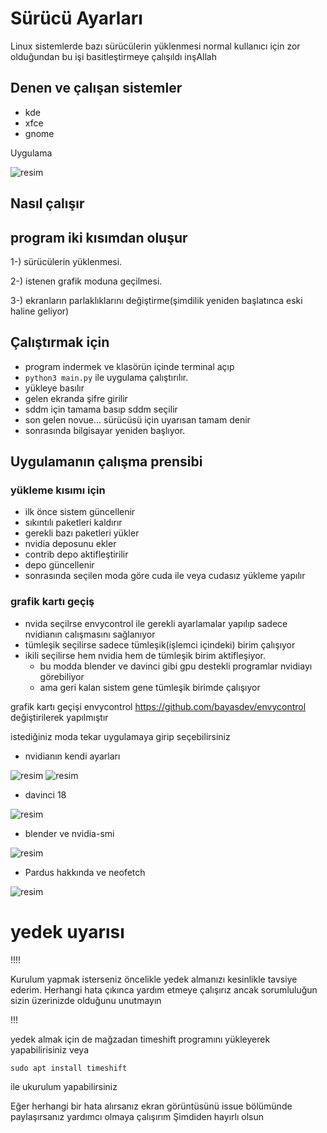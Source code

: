 # Sürücü Ayarları
Linux sistemlerde bazı sürücülerin yüklenmesi normal kullanıcı için zor olduğundan bu işi basitleştirmeye çalışıldı inşAllah

## Denen ve çalışan sistemler
- kde
- xfce
- gnome

Uygulama

![resim](https://user-images.githubusercontent.com/75750279/224530171-41b064f2-ed3e-4fde-9a63-f8e851380a7c.png)

## Nasıl çalışır
        
## program iki kısımdan oluşur
1-) sürücülerin yüklenmesi.

2-) istenen grafik moduna geçilmesi.

3-) ekranların parlaklıklarını değiştirme(şimdilik yeniden başlatınca eski haline geliyor)

## Çalıştırmak için
- program indermek ve klasörün  içinde terminal açıp 
- `python3 main.py` ile uygulama çalıştırılır.
- yükleye basılır
- gelen ekranda şifre girilir
- sddm için tamama basıp sddm seçilir
- son gelen novue... sürücüsü için uyarısan tamam denir
- sonrasında bilgisayar yeniden başlıyor.

## Uygulamanın çalışma prensibi

### yükleme kısımı için
- ilk önce sistem güncellenir
- sıkıntılı paketleri kaldırır
- gerekli bazı paketleri yükler
- nvidia deposunu ekler
- contrib depo aktifleştirilir
- depo güncellenir
- sonrasında seçilen moda göre cuda ile veya cudasız yükleme yapılır

### grafik kartı geçiş
- nvida seçilrse envycontrol ile gerekli ayarlamalar yapılıp sadece nvidianın calışmasını sağlanıyor
- tümleşik seçilirse sadece tümleşik(işlemci içindeki) birim çalışıyor
- ikili seçilirse hem nvidia hem de tümleşik birim aktifleşiyor.
    - bu modda blender ve davinci gibi gpu destekli programlar nvidiayı görebiliyor
    - ama geri kalan sistem gene tümleşik birimde çalışıyor



grafik kartı geçişi envycontrol https://github.com/bayasdev/envycontrol değiştirilerek yapılmıştır



istediğiniz moda tekar uygulamaya girip seçebilirsiniz

* nvidianın kendi ayarları

![resim](https://user-images.githubusercontent.com/75750279/204157502-05292255-1531-4a23-9de7-61324af6ec66.png)
![resim](https://user-images.githubusercontent.com/75750279/219940580-c8e98dbd-774d-4101-b8a4-4a0471052b36.png)


* davinci 18

![resim](https://user-images.githubusercontent.com/75750279/204157510-0e4e7794-5c6d-4c06-b658-ad86de31d943.png)

* blender ve nvidia-smi

![resim](https://user-images.githubusercontent.com/75750279/204157524-af44fa06-ddad-4c72-bd51-03e22a9f4d81.png)

* Pardus hakkında ve neofetch

![resim](https://user-images.githubusercontent.com/75750279/204157534-4795b2eb-abd4-4ca7-becf-fb048be516f5.png)

# yedek uyarısı
!!!!

Kurulum yapmak isterseniz öncelikle yedek almanızı kesinlikle tavsiye ederim. Herhangi hata çıkınca yardım etmeye çalışırız ancak sorumluluğun sizin üzerinizde olduğunu unutmayın

!!!

yedek almak için de mağzadan timeshift programını yükleyerek yapabilirisiniz veya 

```sudo apt install timeshift```


ile ukurulum yapabilirsiniz

Eğer herhangi bir hata alırsanız  ekran görüntüsünü issue bölümünde paylaşırsanız yardımcı olmaya çalışırım
Şimdiden hayırlı olsun
